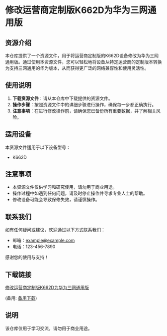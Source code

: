 # 修改运营商定制版K662D为华为三网通用版

## 资源介绍

本仓库提供了一个资源文件，用于将运营商定制版的K662D设备修改为华为三网通用版。通过使用本资源文件，您可以轻松地将设备从特定运营商的定制版本转换为支持三网通用的华为版本，从而获得更广泛的网络兼容性和使用灵活性。

## 使用说明

1. **下载资源文件**：请从本仓库中下载提供的资源文件。
2. **操作步骤**：按照资源文件中的详细步骤进行操作，确保每一步都正确执行。
3. **注意事项**：在进行修改操作前，请确保您已备份所有重要数据，并了解相关风险。

## 适用设备

本资源文件适用于以下设备型号：
- K662D

## 注意事项

- 本资源文件仅供学习和研究使用，请勿用于商业用途。
- 操作过程中如遇到任何问题，请及时停止操作并寻求专业人士的帮助。
- 修改设备可能会导致保修失效，请谨慎操作。

## 联系我们

如有任何疑问或建议，欢迎通过以下方式联系我们：
- 邮箱：example@example.com
- 电话：123-456-7890

感谢您的使用与支持！

## 下载链接
[修改运营商定制版K662D为华为三网通用版](https://pan.quark.cn/s/b76226549062) 

(备用: [备用下载](https://pan.baidu.com/s/1Tr88dNAGZeC0VMBL4VBjKQ?pwd=1234))

## 说明

该仓库仅用于学习交流，请勿用于商业用途。
